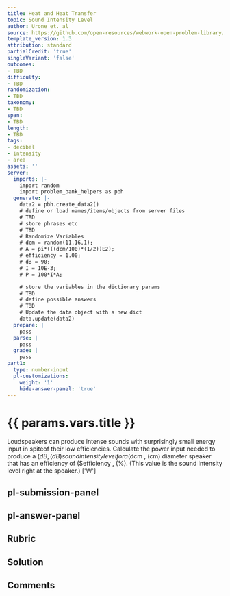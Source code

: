 ```yaml
---
title: Heat and Heat Transfer
topic: Sound Intensity Level
author: Urone et. al
source: https://github.com/open-resources/webwork-open-problem-library/tree/master/Contrib/BrockPhysics/College_Physics_Urone/17.Physics_of_Hearing/17-03.Sound_Intensity_Level/NU_U17_17_03_019.pg
template_version: 1.3
attribution: standard
partialCredit: 'true'
singleVariant: 'false'
outcomes:
- TBD
difficulty:
- TBD
randomization:
- TBD
taxonomy:
- TBD
span:
- TBD
length:
- TBD
tags:
- decibel
- intensity
- area
assets: ''
server:
  imports: |-
    import random
    import problem_bank_helpers as pbh
  generate: |-
    data2 = pbh.create_data2()
    # define or load names/items/objects from server files
    # TBD
    # store phrases etc
    # TBD
    # Randomize Variables
    # dcm = random(11,16,1);
    # A = pi*(((dcm/100)*(1/2))E2);
    # efficiency = 1.00;
    # dB = 90;
    # I = 10E-3;
    # P = 100*I*A;

    # store the variables in the dictionary params
    # TBD
    # define possible answers
    # TBD
    # Update the data object with a new dict
    data.update(data2)
  prepare: |
    pass
  parse: |
    pass
  grade: |
    pass
part1:
  type: number-input
  pl-customizations:
    weight: '1'
    hide-answer-panel: 'true'
---
```


# {{ params.vars.title }} 


Loudspeakers can produce intense sounds with surprisingly small energy input in spiteof their low efficiencies. Calculate the power input needed to produce a ($dB , (dB) soundintensity level for a ($dcm , (cm) diameter speaker that has an efficiency of ($efficiency , (%). (This value is the sound intensity level right at the speaker.)
['W']

## pl-submission-panel 


## pl-answer-panel 


## Rubric 


## Solution 


## Comments 


